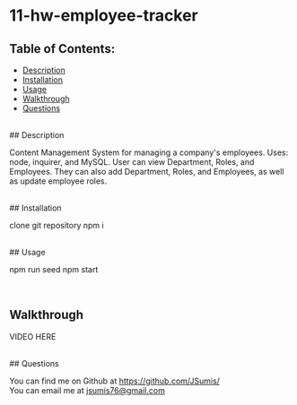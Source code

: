 # 11-hw-employee-tracker


  ## Table of Contents:
  - [Description](#description)
  - [Installation](#installation)
  - [Usage](#usage)
  - [Walkthrough](#walkthrough)
  - [Questions](#questions)

  <br />
  ## Description

  Content Management System for managing a company's employees.  Uses: node, inquirer, and MySQL.
  User can view Department, Roles, and Employees.  They can also add Department, Roles, and Employees,
  as well as update employee roles.

  <br />
  ## Installation

  clone git repository
  npm i

  <br />
  ## Usage

  npm run seed
  npm start

 <br />

  ## Walkthrough

VIDEO HERE

 <br />
  ## Questions

  You can find me on Github at https://github.com/JSumis/
 <br />
  You can email me at jsumis76@gmail.com

